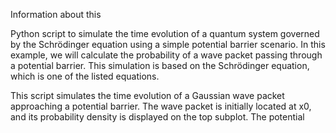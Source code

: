 Information about this

Python script to simulate the time evolution of a quantum system governed by the Schrödinger equation using a simple potential barrier scenario. In this example, we will calculate the probability of a wave packet passing through a potential barrier. This simulation is based on the Schrödinger equation, which is one of the listed equations.

This script simulates the time evolution of a Gaussian wave packet approaching a potential barrier. The wave packet is initially located at x0, and its probability density is displayed on the top subplot. The potential
